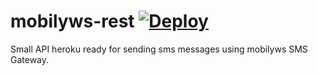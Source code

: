 # mobilyws-rest [![Deploy](https://www.herokucdn.com/deploy/button.png)](https://heroku.com/deploy)
Small API heroku ready for sending sms messages using mobilyws SMS Gateway.
